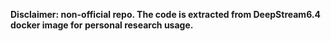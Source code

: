 
**Disclaimer: non-official repo. The code is extracted from DeepStream6.4 docker image for personal research usage.**
